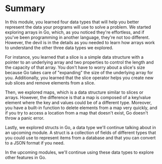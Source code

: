 # Summary

In this module, you learned four data types that will help you better represent the data your programs will use to solve a problem. We started exploring arrays in Go, which, as you noticed they're effortless, and if you've been programming in another language, they're not too different. However, the devil is in the details as you needed to learn how arrays work to understand the other three data types we explored.

For instance, you learned that a slice is a simple data structure with a pointer to an underlying array and two properties to control the length and the capacity of that array. You don't have to worry about a slice's size because Go takes care of "expanding" the size of the underlying array for you. Additionally, you learned that the slice operator helps you create new sub slices and remove elements from a slice.

Then, we explored maps, which is a data structure similar to slices or arrays. However, the difference is that a map is composed of a key/value element where the key and values could be of a different type. Moreover, you have a built-in function to delete elements from a map very quickly, and if you try to access a location from a map that doesn't exist, Go doesn't throw a panic error.

Lastly, we explored structs in Go, a data type we'll continue talking about in an upcoming module. A struct is a collection of fields of different types that you could use to represent items from a database and that you can convert to a JSON format if you need.

In the upcoming modules, we'll continue using these data types to explore other features in Go.

